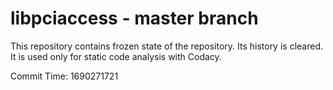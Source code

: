 # libpciaccess - master branch

This repository contains frozen state of the repository.
Its history is cleared. It is used only for static code
analysis with Codacy.

Commit Time: 1690271721